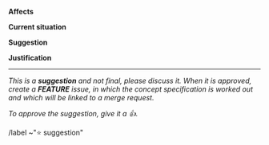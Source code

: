 <!--
	The suggestion template is used to propose a feature that you think should
	be implemented. Use it to discuss a proposed feature with others. In the
	end, the feature will either be accepted or rejected. If it is accepted,
	create a FEATURE issue, which will contain the concept, and be linked to a
	merge request and to this suggestion issue.
	If it is already clear that a feature will be implemented, maybe add a
	FEATURE issue instead.
-->
**Affects**&emsp; <!--
	What does the suggestion affect?
	I.e.: [db/leveldb] Database -->


**Current situation**&emsp; <!-- Optional.
	How is the current situation that you want to improve?
	I.e: Database uses cis-gendered language in logs. This is discriminating. -->


**Suggestion**&emsp; <!--
	What would you like to add / change?
	I.e.: Make Database use gender-neutral pronouns. -->


**Justification**&emsp; <!--
	Why do you think this suggestion would be good?
	I.e: Everybody has a right to feel safe and welcome when using perun. We
		at perun are an inclusive safe space. -->


<!-- End -->
---

*This is a **suggestion** and not final, please discuss it.
When it is approved, create a **FEATURE** issue, in which the concept specification is worked out and which will be linked to a merge request.*

*To approve the suggestion, give it a :thumbsup:.*

/label ~"⭐ suggestion"